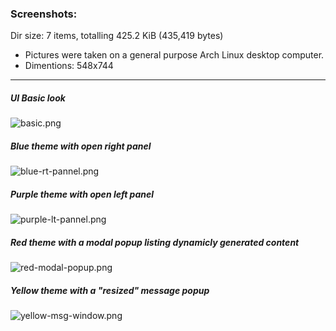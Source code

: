 ### Screenshots:

Dir size: 7 items, totalling 425.2 KiB (435,419 bytes)

* Pictures were taken on a general purpose Arch Linux desktop computer.
* Dimentions: 548x744 
---

##### UI Basic look

![basic.png](https://github.com/mezcel/electron-container/tree/master/myAssets/img/demo-screenshots/basic.png)

##### Blue theme with open right panel

![blue-rt-pannel.png](https://github.com/mezcel/electron-container/tree/master/myAssets/img/demo-screenshots/blue-rt-pannel.png)

##### Purple theme with open left panel

![purple-lt-pannel.png](https://github.com/mezcel/electron-container/tree/master/myAssets/img/demo-screenshots/purple-lt-pannel.png)

##### Red theme with a modal popup listing dynamicly generated content

![red-modal-popup.png](https://github.com/mezcel/electron-container/tree/master/myAssets/img/demo-screenshots/red-modal-popup.png)

##### Yellow theme with a "resized" message popup

![yellow-msg-window.png](https://github.com/mezcel/electron-container/tree/master/myAssets/img/demo-screenshots/yellow-msg-window.png)
